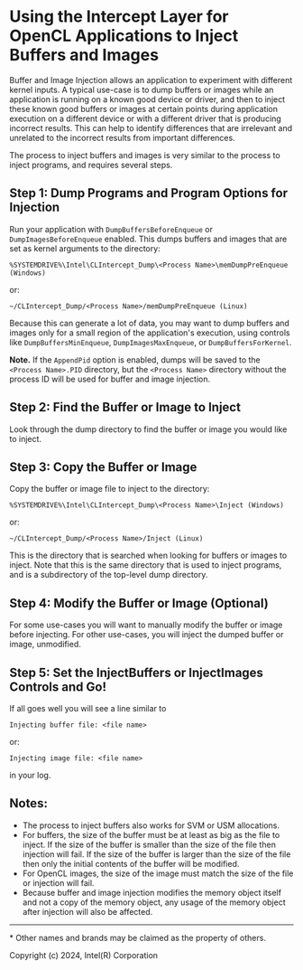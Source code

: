 # Using the Intercept Layer for OpenCL Applications to Inject Buffers and Images

Buffer and Image Injection allows an application to experiment with different kernel inputs.
A typical use-case is to dump buffers or images while an application is running on a known good device or driver, and then to inject these known good buffers or images at certain points during application execution on a different device or with a different driver that is producing incorrect results.
This can help to identify differences that are irrelevant and unrelated to the incorrect results from important differences.

The process to inject buffers and images is very similar to the process to inject programs, and requires several steps.

## Step 1: Dump Programs and Program Options for Injection

Run your application with `DumpBuffersBeforeEnqueue` or `DumpImagesBeforeEnqueue` enabled. This dumps buffers and images that are set as kernel arguments to the directory:

    %SYSTEMDRIVE%\Intel\CLIntercept_Dump\<Process Name>\memDumpPreEnqueue (Windows)

or:

    ~/CLIntercept_Dump/<Process Name>/memDumpPreEnqueue (Linux)

Because this can generate a lot of data, you may want to dump buffers and images only for a small region of the application's execution, using controls like `DumpBuffersMinEnqueue`, `DumpImagesMaxEnqueue`, or `DumpBuffersForKernel`.

**Note.** If the `AppendPid` option is enabled, dumps will be saved to the `<Process Name>.PID` directory, but the `<Process Name>` directory without the process ID will be used for buffer and image injection.

## Step 2: Find the Buffer or Image to Inject

Look through the dump directory to find the buffer or image you would like to inject.

## Step 3: Copy the Buffer or Image

Copy the buffer or image file to inject to the directory:

    %SYSTEMDRIVE%\Intel\CLIntercept_Dump\<Process Name>\Inject (Windows)

or:

    ~/CLIntercept_Dump/<Process Name>/Inject (Linux)

This is the directory that is searched when looking for buffers or images to inject.
Note that this is the same directory that is used to inject programs, and is a subdirectory of the top-level dump directory.

## Step 4: Modify the Buffer or Image (Optional)

For some use-cases you will want to manually modify the buffer or image before injecting.
For other use-cases, you will inject the dumped buffer or image, unmodified.

## Step 5: Set the InjectBuffers or InjectImages Controls and Go!

If all goes well you will see a line similar to

    Injecting buffer file: <file name>

or:

    Injecting image file: <file name>

in your log.

## Notes:

* The process to inject buffers also works for SVM or USM allocations.
* For buffers, the size of the buffer must be at least as big as the file to inject.
If the size of the buffer is smaller than the size of the file then injection will fail.
If the size of the buffer is larger than the size of the file then only the initial contents of the buffer will be modified.
* For OpenCL images, the size of the image must match the size of the file or injection will fail.
* Because buffer and image injection modifies the memory object itself and not a copy of the memory object, any usage of the memory object after injection will also be affected.

---

\* Other names and brands may be claimed as the property of others.

Copyright (c) 2024, Intel(R) Corporation

